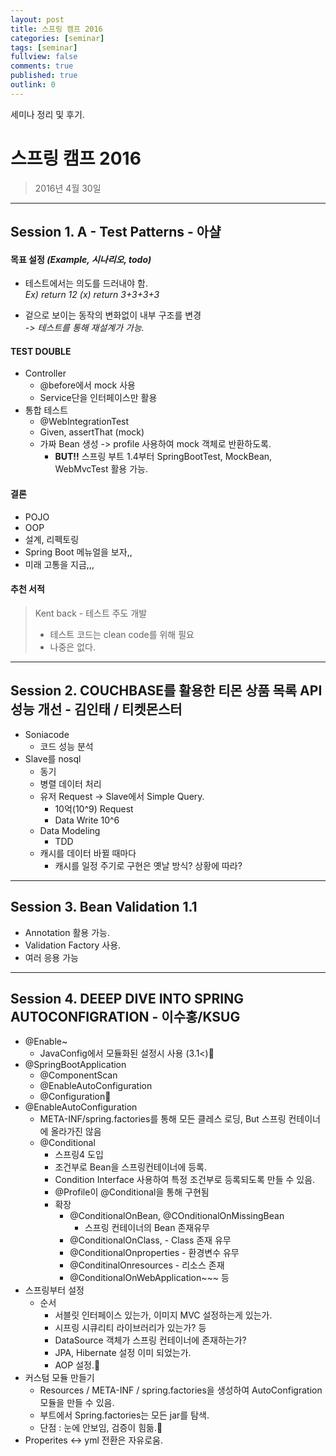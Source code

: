 ```yaml
---
layout: post
title: 스프링 캠프 2016
categories: [seminar]
tags: [seminar]
fullview: false
comments: true
published: true
outlink: 0
---
```


세미나 정리 및 후기.

# **스프링 캠프 2016**
>2016년 4월 30일

***

## **Session 1. A - Test Patterns - 아샬**

#### 목표 설정  *(Example, 시나리오, todo)*
* 테스트에서는 의도를 드러내야 함.  
*Ex) return 12 (x) return 3+3+3+3*

* 겉으로 보이는 동작의 변화없이 내부 구조를 변경  
*-> 테스트를 통해 재설계가 가능.*
 
#### TEST DOUBLE
* Controller
	- @before에서 mock 사용 
	- Service단을 인터페이스만 활용
* 통합 테스트
	- @WebIntegrationTest
	- Given, assertThat (mock)
	- 가짜 Bean 생성 -> profile 사용하여 mock 객체로 반환하도록.
		* **BUT!!** 스프링 부트 1.4부터 SpringBootTest, MockBean, WebMvcTest 활용 가능.
#### 결론
* POJO
* OOP
* 설계, 리펙토링
* Spring Boot 메뉴얼을 보자,,
* 미래 고통을 지금,,,

#### 추천 서적
> Kent back - 테스트 주도 개발 
> * 테스트 코드는 clean code를 위해 필요
> * 나중은 없다.

***

## **Session 2.  COUCHBASE를 활용한 티몬 상품 목록 API 성능 개선 - 김인태 / 티켓몬스터**
* Soniacode
	- 코드 성능 분석
* Slave를 nosql
	- 동기
	- 병렬 데이터 처리
	- 유저 Request -> Slave에서 Simple Query.
		* 10억(10^9) Request
		* Data Write 10^6
	- Data Modeling
		* TDD
	- 캐시를 데이터 바뀔 때마다
		* 캐시를 일정 주기로 구현은 옛날 방식? 상황에 따라?

***

## **Session 3.  Bean Validation 1.1**
* Annotation 활용 가능.
* Validation Factory 사용.
* 여러 응용 가능

***

## **Session 4.  DEEEP DIVE INTO SPRING AUTOCONFIGRATION - 이수홍/KSUG**
* @Enable~
	- JavaConfig에서 모듈화된 설정시 사용 (3.1<)
* @SpringBootApplication
	- @ComponentScan
	- @EnableAutoConfiguration
	- @Configuration
* @EnableAutoConfiguration
	- META-INF/spring.factories를 통해 모든 클레스 로딩, But 스프링 컨테이너에 올라가진 않음
	- @Conditional
		* 스프링4 도입
		* 조건부로 Bean을 스프링컨테이너에 등록.
		* Condition Interface 사용하여 특정 조건부로 등록되도록 만들 수 있음.
		* @Profile이 @Conditional을 통해 구현됨
		* 확장
			- @ConditionalOnBean, @COnditionalOnMissingBean
				* 스프링 컨테이너의 Bean 존재유무
			- @ConditionalOnClass, - Class 존재 유무
			- @ConditionalOnproperties - 환경변수 유무
			- @ConditinalOnresources - 리소스 존재
			- @ConditionalOnWebApplication~~~ 등
* 스프링부터 설정
	- 순서
		* 서블릿 인터페이스 있는가, 이미지 MVC 설정하는게 있는가.
		* 시프링 시큐리티 라이브러리가 있는가? 등
		* DataSource 객체가 스프링 컨테이너에 존재하는가?
		* JPA, Hibernate 설정 이미 되었는가.
		* AOP 설정.
* 커스텀 모듈 만들기
	- Resources / META-INF / spring.factories을 생성하여 AutoConfigration 모듈을 만들 수 있음.
	- 부트에서 Spring.factories는 모든 jar를 탐색.
	- 단점 : 눈에 안보임, 검증이 힘듦.
* Properites <-> yml 전환은 자유로움.

